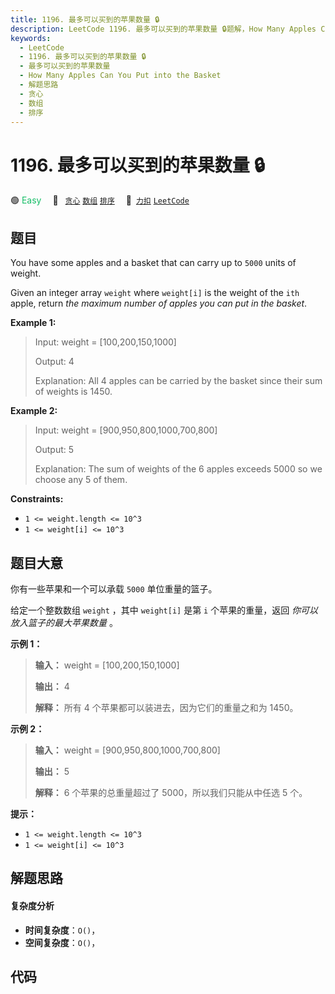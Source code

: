 ```yaml
---
title: 1196. 最多可以买到的苹果数量 🔒
description: LeetCode 1196. 最多可以买到的苹果数量 🔒题解，How Many Apples Can You Put into the Basket，包含解题思路、复杂度分析以及完整的 JavaScript 代码实现。
keywords:
  - LeetCode
  - 1196. 最多可以买到的苹果数量 🔒
  - 最多可以买到的苹果数量
  - How Many Apples Can You Put into the Basket
  - 解题思路
  - 贪心
  - 数组
  - 排序
---
```


# 1196. 最多可以买到的苹果数量 🔒

🟢 <font color=#15bd66>Easy</font>&emsp; 🔖&ensp; [`贪心`](/tag/greedy.md) [`数组`](/tag/array.md) [`排序`](/tag/sorting.md)&emsp; 🔗&ensp;[`力扣`](https://leetcode.cn/problems/how-many-apples-can-you-put-into-the-basket) [`LeetCode`](https://leetcode.com/problems/how-many-apples-can-you-put-into-the-basket)

## 题目

You have some apples and a basket that can carry up to `5000` units of weight.

Given an integer array `weight` where `weight[i]` is the weight of the `ith`
apple, return _the maximum number of apples you can put in the basket_.



**Example 1:**

> Input: weight = [100,200,150,1000]
> 
> Output: 4
> 
> Explanation: All 4 apples can be carried by the basket since their sum of weights is 1450.

**Example 2:**

> Input: weight = [900,950,800,1000,700,800]
> 
> Output: 5
> 
> Explanation: The sum of weights of the 6 apples exceeds 5000 so we choose any 5 of them.

**Constraints:**

  * `1 <= weight.length <= 10^3`
  * `1 <= weight[i] <= 10^3`


## 题目大意

你有一些苹果和一个可以承载 `5000` 单位重量的篮子。

给定一个整数数组 `weight` ，其中 `weight[i]` 是第 `i` 个苹果的重量，返回 _你可以放入篮子的最大苹果数量_ 。



**示例 1：**

> 
> 
> 
> 
> 
> **输入：** weight = [100,200,150,1000]
> 
> **输出：** 4
> 
> **解释：** 所有 4 个苹果都可以装进去，因为它们的重量之和为 1450。
> 
> 

**示例 2：**

> 
> 
> 
> 
> 
> **输入：** weight = [900,950,800,1000,700,800]
> 
> **输出：** 5
> 
> **解释：** 6 个苹果的总重量超过了 5000，所以我们只能从中任选 5 个。
> 
> 



**提示：**

  * `1 <= weight.length <= 10^3`
  * `1 <= weight[i] <= 10^3`


## 解题思路

#### 复杂度分析

- **时间复杂度**：`O()`，
- **空间复杂度**：`O()`，

## 代码

```javascript

```